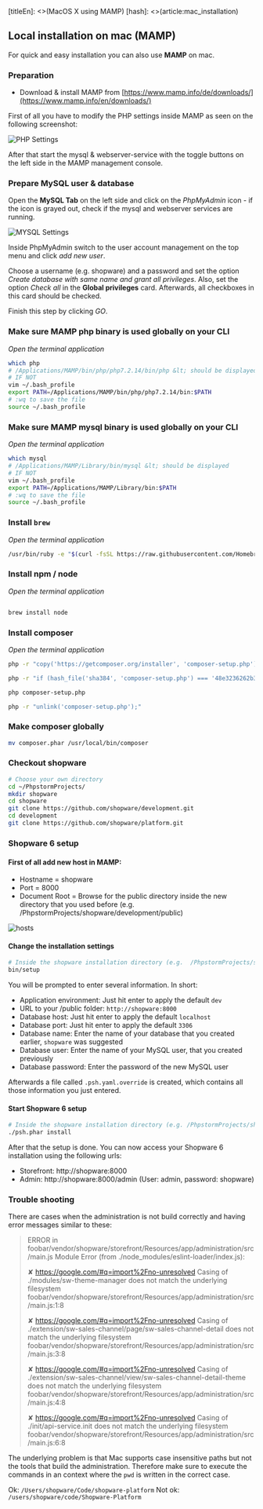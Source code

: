 [titleEn]: <>(MacOS X using MAMP)
[hash]: <>(article:mac_installation)


## Local installation on mac (MAMP)

For quick and easy installation you can also use **MAMP** on mac.

### Preparation

* Download & install MAMP from [https://www.mamp.info/de/downloads/](https://www.mamp.info/en/downloads/)


First of all you have to modify the PHP settings inside MAMP as seen on the following screenshot:


![PHP Settings](./img/10-mac-os-x-php.png)


After that start the mysql &amp; webserver-service with the toggle buttons on the left side in the MAMP management console.

### Prepare MySQL user &amp; database

Open the **MySQL Tab** on the left side and click on the *PhpMyAdmin* icon - if the icon is grayed out, check if the mysql and webserver services are running.


![MYSQL Settings](./img/10-mac-os-x-mysql.png)

Inside PhpMyAdmin switch to the user account management on the top menu and click *add new user*.

Choose a username (e.g. shopware) and a password and set the option *Create database with same name and grant all privileges*.
Also, set the option *Check all* in the **Global privileges** card. Afterwards, all checkboxes in this card should be checked.

Finish this step by clicking *GO*.

### Make sure MAMP php binary is used globally on your CLI

*Open the terminal application*
 
````bash
which php
# /Applications/MAMP/bin/php/php7.2.14/bin/php &lt; should be displayed
# IF NOT
vim ~/.bash_profile
export PATH=/Applications/MAMP/bin/php/php7.2.14/bin:$PATH
# :wq to save the file
source ~/.bash_profile

````

### Make sure MAMP mysql binary is used globally on your CLI

*Open the terminal application*


```bash
which mysql
# /Applications/MAMP/Library/bin/mysql &lt; should be displayed
# IF NOT
vim ~/.bash_profile
export PATH=/Applications/MAMP/Library/bin:$PATH
# :wq to save the file
source ~/.bash_profile
```

### Install `brew`

*Open the terminal application*

```bash
/usr/bin/ruby -e "$(curl -fsSL https://raw.githubusercontent.com/Homebrew/install/master/install)"
```

### Install npm / node

*Open the terminal application*

```bash

brew install node

```

### Install composer

*Open the terminal application*

```bash
php -r "copy('https://getcomposer.org/installer', 'composer-setup.php');"

php -r "if (hash_file('sha384', 'composer-setup.php') === '48e3236262b34d30969dca3c37281b3b4bbe3221bda826ac6a9a62d6444cdb0dcd0615698a5cbe587c3f0fe57a54d8f5') { echo 'Installer verified'; } else { echo 'Installer corrupt'; unlink('composer-setup.php'); } echo PHP_EOL;"

php composer-setup.php

php -r "unlink('composer-setup.php');"
```

### Make composer globally

```bash
mv composer.phar /usr/local/bin/composer
```

### Checkout shopware

```bash
# Choose your own directory
cd ~/PhpstormProjects/
mkdir shopware
cd shopware
git clone https://github.com/shopware/development.git
cd development
git clone https://github.com/shopware/platform.git
```


### Shopware 6 setup

#### **First of all add new host in MAMP:**​​​​</p>

* Hostname = shopware
* Port = 8000
* Document Root = Browse for the public directory inside the new directory that you used before (e.g. /PhpstormProjects/shopware/development/public)

![hosts](./img/10-mac-os-x-net.png)
 
#### **Change the installation settings**
 
```bash
# Inside the shopware installation directory (e.g.  /PhpstormProjects/shopware/development)
bin/setup
```

You will be prompted to enter several information.
In short:
- Application environment: Just hit enter to apply the default `dev`
- URL to your /public folder: `http://shopware:8000`
- Database host: Just hit enter to apply the default `localhost`
- Database port: Just hit enter to apply the default `3306`
- Database name: Enter the name of your database that you created earlier, `shopware` was suggested
- Database user: Enter the name of your MySQL user, that you created previously
- Database password: Enter the password of the new MySQL user

Afterwards a file called `.psh.yaml.override` is created, which contains all those information you just entered.

#### **Start Shopware 6 setup**

```bash
# Inside the shopware installation directory (e.g. /PhpstormProjects/shopware/development) 
./psh.phar install
```

After that the setup is done.
You can now access your Shopware 6 installation using the following urls:

* Storefront: http://shopware:8000
* Admin: http://shopware:8000/admin (User: admin, password: shopware)

### Trouble shooting

There are cases when the administration is not build correctly and having error messages similar to these:

> ERROR in foobar/vendor/shopware/storefront/Resources/app/administration/src/main.js
> Module Error (from ./node_modules/eslint-loader/index.js):
>
>   ✘  https://google.com/#q=import%2Fno-unresolved  Casing of ./modules/sw-theme-manager does not match the underlying filesystem                                       
>   foobar/vendor/shopware/storefront/Resources/app/administration/src/main.js:1:8
>
>   ✘  https://google.com/#q=import%2Fno-unresolved  Casing of ./extension/sw-sales-channel/page/sw-sales-channel-detail does not match the underlying filesystem        
>   foobar/vendor/shopware/storefront/Resources/app/administration/src/main.js:3:8
>
>   ✘  https://google.com/#q=import%2Fno-unresolved  Casing of ./extension/sw-sales-channel/view/sw-sales-channel-detail-theme does not match the underlying filesystem  
>   foobar/vendor/shopware/storefront/Resources/app/administration/src/main.js:4:8
>
>   ✘  https://google.com/#q=import%2Fno-unresolved  Casing of ./init/api-service.init does not match the underlying filesystem                                          
>   foobar/vendor/shopware/storefront/Resources/app/administration/src/main.js:6:8

The underlying problem is that Mac supports case insensitive paths but not the tools that build the administration. Therefore make sure to execute the commands in an context where the `pwd` is written in the correct case.

Ok: `/Users/shopware/Code/shopware-platform`
Not ok: `/users/shopware/code/Shopware-Platform`


